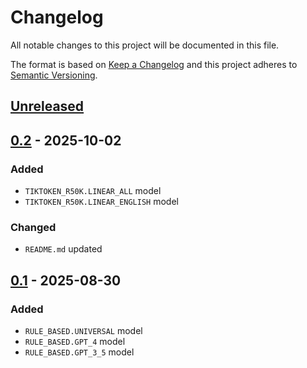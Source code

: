# Changelog
All notable changes to this project will be documented in this file.

The format is based on [Keep a Changelog](http://keepachangelog.com/en/1.0.0/)
and this project adheres to [Semantic Versioning](http://semver.org/spec/v2.0.0.html).

## [Unreleased]
## [0.2] - 2025-10-02
### Added
- `TIKTOKEN_R50K.LINEAR_ALL` model
- `TIKTOKEN_R50K.LINEAR_ENGLISH` model
### Changed
- `README.md` updated
## [0.1] - 2025-08-30
### Added
- `RULE_BASED.UNIVERSAL` model
- `RULE_BASED.GPT_4` model
- `RULE_BASED.GPT_3_5` model


[Unreleased]: https://github.com/openscilab/tocount/compare/v0.2...dev
[0.2]: https://github.com/openscilab/tocount/compare/v0.1...v0.2
[0.1]: https://github.com/openscilab/tocount/compare/8385d46...v0.1
